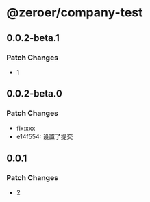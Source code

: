 # @zeroer/company-test

## 0.0.2-beta.1

### Patch Changes

- 1

## 0.0.2-beta.0

### Patch Changes

- fix:xxx
- e14f554: 设置了提交

## 0.0.1

### Patch Changes

- 2
